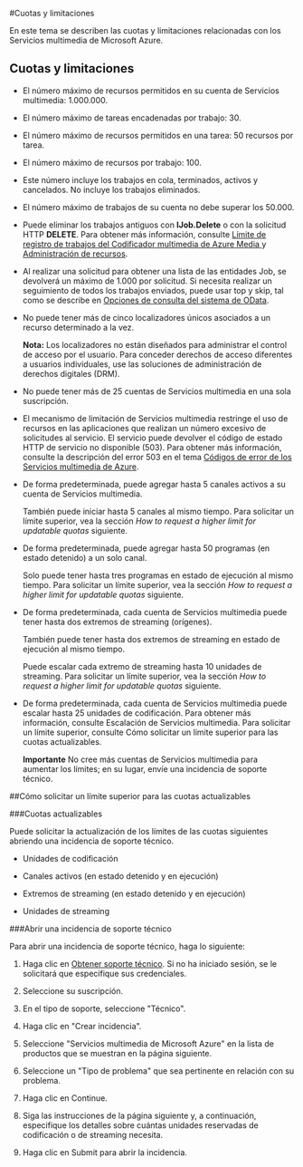 <properties pageTitle="Cuotas y limitaciones de Servicios multimedia" description="En este tema se describen las cuotas y limitaciones relacionadas con los Servicios multimedia de Microsoft Azure." services="media-services" documentationCenter="" authors="Juliako" manager="dwrede" />

<tags ms.service="media-services" ms.devlang="" ms.topic="article" ms.tgt_pltfrm="" ms.workload="media" ms.date="01/23/2015" ms.author="juliako" />

#Cuotas y limitaciones

En este tema se describen las cuotas y limitaciones relacionadas con los Servicios multimedia de Microsoft Azure.

## Cuotas y limitaciones

- El número máximo de recursos permitidos en su cuenta de Servicios multimedia: 1.000.000. 

- El número máximo de tareas encadenadas por trabajo: 30.

- El número máximo de recursos permitidos en una tarea: 50 recursos por tarea.
 
- El número máximo de recursos por trabajo: 100.
 
- Este número incluye los trabajos en cola, terminados, activos y cancelados. No incluye los trabajos eliminados.
 
- El número máximo de trabajos de su cuenta no debe superar los 50.000.
 
- Puede eliminar los trabajos antiguos con **IJob.Delete** o con la solicitud HTTP **DELETE**. Para obtener más información, consulte [Límite de registro de trabajos del Codificador multimedia de Azure Media ](http://blogs.msdn.com/b/randomnumber/archive/2014/05/05/job-record-limit-for-windows-azure-media-encoder.aspx) y [Administración de recursos](https://msdn.microsoft.com/library/azure/dn642436.aspx). 
 
- Al realizar una solicitud para obtener una lista de las entidades Job, se devolverá un máximo de 1.000 por solicitud. Si necesita realizar un seguimiento de todos los trabajos enviados, puede usar top y skip, tal como se describe en [Opciones de consulta del sistema de OData](http://msdn.microsoft.com/library/gg309461.aspx).  


- No puede tener más de cinco localizadores únicos asociados a un recurso determinado a la vez. 
	
	**Nota:**
	Los localizadores no están diseñados para administrar el control de acceso por el usuario. Para conceder derechos de acceso diferentes a usuarios individuales, use las soluciones de administración de derechos digitales (DRM).

- No puede tener más de 25 cuentas de Servicios multimedia en una sola suscripción.

- El mecanismo de limitación de Servicios multimedia restringe el uso de recursos en las aplicaciones que realizan un número excesivo de solicitudes al servicio. El servicio puede devolver el código de estado HTTP de servicio no disponible (503). Para obtener más información, consulte la descripción del error 503 en el tema [Códigos de error de los Servicios multimedia de Azure](http://msdn.microsoft.com/library/azure/dn168949.aspx).

- De forma predeterminada, puede agregar hasta 5 canales activos a su cuenta de Servicios multimedia. 

	También puede iniciar hasta 5 canales al mismo tiempo. Para solicitar un límite superior, vea la sección *How to request a higher limit for updatable quotas* siguiente.

- De forma predeterminada, puede agregar hasta 50 programas (en estado detenido) a un solo canal. 

	Solo puede tener hasta tres programas en estado de ejecución al mismo tiempo. Para solicitar un límite superior, vea la sección *How to request a higher limit for updatable quotas* siguiente.

- De forma predeterminada, cada cuenta de Servicios multimedia puede tener hasta dos extremos de streaming (orígenes). 

	También puede tener hasta dos extremos de streaming en estado de ejecución al mismo tiempo.

	Puede escalar cada extremo de streaming hasta 10 unidades de streaming. Para solicitar un límite superior, vea la sección *How to request a higher limit for updatable quotas* siguiente.


- De forma predeterminada, cada cuenta de Servicios multimedia puede escalar hasta 25 unidades de codificación. Para obtener más información, consulte Escalación de Servicios multimedia. Para solicitar un límite superior, consulte Cómo solicitar un límite superior para las cuotas actualizables.
	
	**Importante**
	No cree más cuentas de Servicios multimedia para aumentar los límites; en su lugar, envíe una incidencia de soporte técnico.

##Cómo solicitar un límite superior para las cuotas actualizables

###Cuotas actualizables

Puede solicitar la actualización de los límites de las cuotas siguientes abriendo una incidencia de soporte técnico.
- Unidades de codificación

- Canales activos (en estado detenido y en ejecución)
 
- Extremos de streaming (en estado detenido y en ejecución)
 
- Unidades de streaming

###Abrir una incidencia de soporte técnico

Para abrir una incidencia de soporte técnico, haga lo siguiente:

1. Haga clic en [Obtener soporte técnico](https://manage.windowsazure.com/?getsupport=true). Si no ha iniciado sesión, se le solicitará que especifique sus credenciales.

1. Seleccione su suscripción.
 
1. En el tipo de soporte, seleccione "Técnico".
 
1. Haga clic en "Crear incidencia". 
 
1. Seleccione "Servicios multimedia de Microsoft Azure" en la lista de productos que se muestran en la página siguiente.
 
1. Seleccione un "Tipo de problema" que sea pertinente en relación con su problema.
 
1. Haga clic en Continue.
 
1. Siga las instrucciones de la página siguiente y, a continuación, especifique los detalles sobre cuántas unidades reservadas de codificación o de streaming necesita. 
 
1. Haga clic en Submit para abrir la incidencia.
 


<!--HONumber=52-->